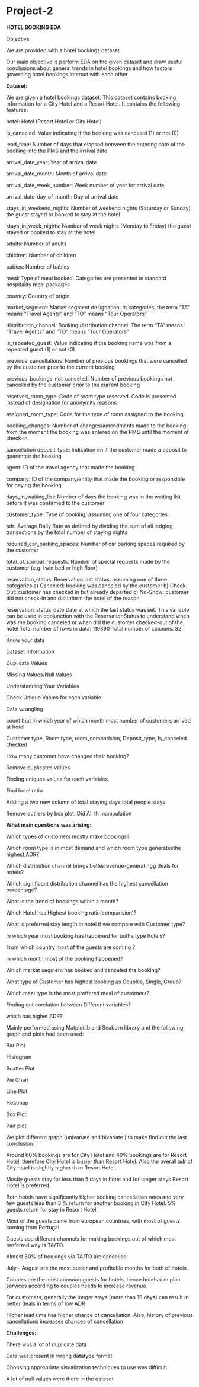 # Project-2

**HOTEL BOOKING EDA**


Objective

We are provided with a hotel bookings dataset

Our main objective is perform EDA on the given dataset and draw useful conclusions about general trends in hotel bookings and how factors governing hotel bookings interact with each other


**Dataset:**

We are given a hotel bookings dataset. This dataset contains booking information for a City Hotel and a Resort Hotel. It contains the following features:

hotel: Hotel (Resort Hotel or City Hotel)

is_canceled: Value indicating if the booking was canceled (1) or not (0)

lead_time: Number of days that elapsed between the entering date of the booking into the PMS and the arrival date

arrival_date_year: Year of arrival date

arrival_date_month: Month of arrival date

arrival_date_week_number: Week number of year for arrival date

arrival_date_day_of_month: Day of arrival date

stays_in_weekend_nights: Number of weekend nights (Saturday or Sunday) the guest stayed or booked to stay at the hotel

stays_in_week_nights: Number of week nights (Monday to Friday) the guest stayed or booked to stay at the hotel

adults: Number of adults

children: Number of children

babies: Number of babies

meal: Type of meal booked. Categories are presented in standard hospitality meal packages

country: Country of origin

market_segment: Market segment designation. In categories, the term “TA” means “Travel Agents” and “TO” means “Tour Operators”

distribution_channel: Booking distribution channel. The term “TA” means “Travel Agents” and “TO” means “Tour Operators”

is_repeated_guest: Value indicating if the booking name was from a repeated guest (1) or not (0)

previous_cancellations: Number of previous bookings that were cancelled by the customer prior to the current booking

previous_bookings_not_canceled: Number of previous bookings not cancelled by the customer prior to the current booking

reserved_room_type: Code of room type reserved. Code is presented instead of designation for anonymity reasons

assigned_room_type: Code for the type of room assigned to the booking

booking_changes: Number of changes/amendments made to the booking from the moment the booking was entered on the PMS until the moment of check-in

cancellation deposit_type: Indication on if the customer made a deposit to guarantee the booking

agent: ID of the travel agency that made the booking

company: ID of the company/entity that made the booking or responsible for paying the booking

days_in_waiting_list: Number of days the booking was in the waiting list before it was confirmed to the customer

customer_type: Type of booking, assuming one of four categories

adr: Average Daily Rate as defined by dividing the sum of all lodging transactions by the total number of staying nights

required_car_parking_spaces: Number of car parking spaces required by the customer

total_of_special_requests: Number of special requests made by the customer (e.g. twin bed or high floor)

reservation_status: Reservation last status, assuming one of three categories a) Canceled: booking was canceled by the customer b) Check-Out: customer has checked in but already departed c) No-Show: customer did not check-in and did inform the hotel of the reason

reservation_status_date Date at which the last status was set. This variable can be used in conjunction with the ReservationStatus to understand when was the booking canceled or when did the customer checked-out of the hotel Total number of rows in data: 119390 Total number of columns: 32

Know your data

Dataset Information

Duplicate Values

Missing Values/Null Values

Understanding Your Variables

Check Unique Values for each variable

Data wrangling

count that in which year of which month most number of customers arrived at hotel

Customer type, Room type, room_comparision, Deposit_type, Is_canceled checked

How many customer have changed their booking?

Remove duplicates values

Finding uniques values for each variables

Find hotel ratio

Adding a two new column of total staying days,total people stays

Remove outliers by box plot. Did All th manipulation


**What main questions was arising:**

Which types of customers mostly make bookings?

Which room type is in most demand and which room type generatesthe highest ADR?

Which distribution channel brings betterrevenue-generatingg deals for hotels?

Which significant distribution channel has the highest cancellation percentage?

What is the trend of bookings within a month?

Which Hotel has Highest booking ratio(comparision)?

What is preferred stay length in hotel if we compare with Customer type?

In which year most booking has happened for bothe type hotels?

From which country most of the guests are coming ?

In which month most of the booking happened?

Which market segment has booked and canceled the booking?

What type of Customer has highest booking as Couples, Single, Group?

Which meal type is the most preffered meal of customers?

Finding out corelation between Different variables?

which has highet ADR?


Mainly performed using Matplotlib and Seaborn library and the following graph and plots had been used:

Bar Plot

Histogram

Scatter Plot

Pie Chart

Line Plot

Heatmap

Box Plot

Pair plot


We plot different graph (univariate and bivariate ) to make find out the last conclusion:

Around 60% bookings are for City Hotel and 40% bookings are for Resort Hotel, therefore City Hotel is busier than Resort Hotel. Also the overall adr of City 
hotel is slightly higher than Resort Hotel.

Mostly guests stay for less than 5 days in hotel and for longer stays Resort Hotel is preferred.

Both hotels have significantly higher booking cancellation rates and very few guests less than 3 % return for another booking in City Hotel. 5% guests return for 
stay in Resort Hotel.

Most of the guests came from european countries, with most of guests coming from Portugal.

Guests use different channels for making bookings out of which most preferred way is TA/TO.

Almost 30% of bookings via TA/TO are cancelled.

July - August are the most busier and profitable months for both of hotels.

Couples are the most common guests for hotels, hence hotels can plan services according to couples needs to increase revenue

For customers, generally the longer stays (more than 15 days) can result in better deals in terms of low ADR

Higher lead time has higher chance of cancellation. Also, history of previous cancellations increases chances of cancellation

**Challenges:**

There was a lot of duplicate data

Data was present in wrong datatype format

Choosing appropriate visualization techniques to use was difficult

A lot of null values were there in the dataset





